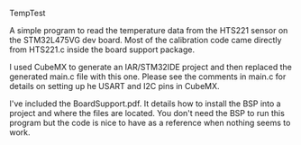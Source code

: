 TempTest

A simple program to read the temperature data from the HTS221 sensor on the STM32L475VG dev board. Most of the calibration code came directly from HTS221.c inside the board support package. <p>
  
   I used CubeMX to generate an IAR/STM32IDE project and then replaced the generated main.c file with this one.
   Please see the comments in main.c for details on setting up he USART and I2C pins in CubeMX.<p>
     
  I've included the BoardSupport.pdf. It details how to install the BSP into a project and where the files are located. You don't need the BSP to run this program but the code is nice to have as a reference when nothing seems to work. 
